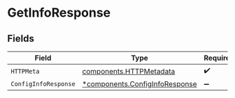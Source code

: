 # GetInfoResponse


## Fields

| Field                                                                           | Type                                                                            | Required                                                                        | Description                                                                     |
| ------------------------------------------------------------------------------- | ------------------------------------------------------------------------------- | ------------------------------------------------------------------------------- | ------------------------------------------------------------------------------- |
| `HTTPMeta`                                                                      | [components.HTTPMetadata](../../models/components/httpmetadata.md)              | :heavy_check_mark:                                                              | N/A                                                                             |
| `ConfigInfoResponse`                                                            | [*components.ConfigInfoResponse](../../models/components/configinforesponse.md) | :heavy_minus_sign:                                                              | OK                                                                              |